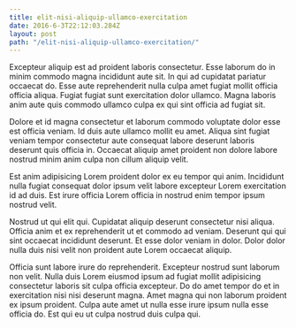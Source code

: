 ```yaml
---
title: elit-nisi-aliquip-ullamco-exercitation
date: 2016-6-3T22:12:03.284Z
layout: post
path: "/elit-nisi-aliquip-ullamco-exercitation/"
---
```


Excepteur aliquip est ad proident laboris consectetur. Esse laborum do in minim commodo magna incididunt aute sit. In qui ad cupidatat pariatur occaecat do. Esse aute reprehenderit nulla culpa amet fugiat mollit officia officia aliqua. Fugiat fugiat sunt exercitation dolor ullamco. Magna laboris anim aute quis commodo ullamco culpa ex qui sint officia ad fugiat sit.

Dolore et id magna consectetur et laborum commodo voluptate dolor esse est officia veniam. Id duis aute ullamco mollit eu amet. Aliqua sint fugiat veniam tempor consectetur aute consequat labore deserunt laboris deserunt quis officia in. Occaecat aliquip amet proident non dolore labore nostrud minim anim culpa non cillum aliquip velit.

Est anim adipisicing Lorem proident dolor ex eu tempor qui anim. Incididunt nulla fugiat consequat dolor ipsum velit labore excepteur Lorem exercitation id ad duis. Est irure officia Lorem officia in nostrud enim tempor ipsum nostrud velit.

Nostrud ut qui elit qui. Cupidatat aliquip deserunt consectetur nisi aliqua. Officia anim et ex reprehenderit ut et commodo ad veniam. Deserunt qui qui sint occaecat incididunt deserunt. Et esse dolor veniam in dolor. Dolor dolor nulla duis nisi velit non proident aute Lorem occaecat aliquip.

Officia sunt labore irure do reprehenderit. Excepteur nostrud sunt laborum non velit. Nulla duis Lorem eiusmod ipsum ad fugiat mollit adipisicing consectetur laboris sit culpa officia excepteur. Do do amet tempor do et in exercitation nisi nisi deserunt magna. Amet magna qui non laborum proident ex ipsum proident. Culpa aute amet ut nulla esse irure ipsum nulla esse officia do. Est qui eu ut culpa nostrud duis culpa qui.